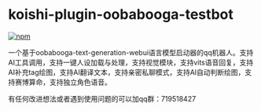 # koishi-plugin-oobabooga-testbot

[![npm](https://img.shields.io/npm/v/koishi-plugin-oobabooga-testbot?style=flat-square)](https://www.npmjs.com/package/koishi-plugin-oobabooga-testbot)

一个基于oobabooga-text-generation-webui语言模型启动器的qq机器人。支持AI工具调用，支持一键人设加载与处理，支持视觉模块，支持vits语音回复，支持AI补充tag绘图，支持AI翻译文本，支持亲密私聊模式，支持AI自动判断绘图，支持赛博算命，支持独立角色语音。

有任何改进想法或者遇到使用问题的可以加qq群：719518427
